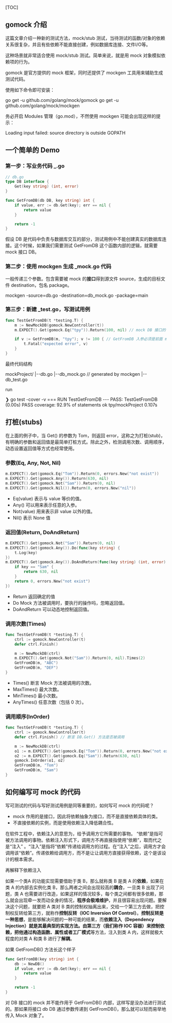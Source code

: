 [TOC]

## gomock 介绍

这篇文章介绍一种新的测试方法，mock/stub 测试，当待测试的函数/对象的依赖关系很复杂，并且有些依赖不能直接创建，例如数据库连接、文件I/O等。

这种场景就非常适合使用 mock/stub 测试。简单来说，就是用 mock 对象模拟依赖项的行为。

gomock 是官方提供的 mock 框架，同时还提供了 mockgen 工具用来辅助生成测试代码。

使用如下命令即可安装：

go get -u github.com/golang/mock/gomock
go get -u github.com/golang/mock/mockgen

务必开启 Modules 管理（go.mod），不然使用 mockgen 可能会出现这样的提示：

 Loading input failed: source directory is outside GOPATH

## 一个简单的 Demo

### 第一步：写业务代码 _.go

```go
// db.go
type DB interface {
	Get(key string) (int, error)
}

func GetFromDB(db DB, key string) int {
	if value, err := db.Get(key); err == nil {
		return value
	}

	return -1
}
```

假设 DB 是代码中负责与数据库交互的部分，测试用例中不能创建真实的数据库连接。这个时候，如果我们需要测试 GetFromDB 这个函数内部的逻辑，就需要 mock 接口 DB。

### 第二步：使用 mockgen 生成 _mock.go 代码

一般传递三个参数。包含需要被 mock 的**接口**得到源文件 source，生成的目标文件 destination，包名 package。

mockgen -source=db.go -destination=db_mock.go -package=main

### 第三步：新建 _test.go，写测试用例

```go
func TestGetFromDB(t *testing.T) {
	m := NewMockDB(gomock.NewController(t))
	m.EXPECT().Get(gomock.Eq("tpy")).Return(100, nil) // mock DB 接口的 Get 方法。当入参为 tpy，返回值为 100,nil

	if v := GetFromDB(m, "tpy"); v != 100 { // GetFromDB 入参必须是前面 mock 了的。传入其他的入参数会报错。
		t.Fatal("expected error", v)
	}
}
```

最终代码结构

mockProject/ |--db.go |--db_mock.go // generated by mockgen |--db_test.go

run

❯ go test -cover -v === RUN TestGetFromDB --- PASS: TestGetFromDB (0.00s) PASS coverage: 92.9% of statements ok tpy/mockProject 0.107s

## 打桩(stubs)

在上面的例子中，当 Get() 的参数为 Tom，则返回 error，这称之为打桩(stub)，有明确的参数和返回值是最简单打桩方式。除此之外，检测调用次数、调用顺序，动态设置返回值等方式也经常使用。

### 参数(Eq, Any, Not, Nil)

```go
m.EXPECT().Get(gomock.Eq("Tom")).Return(0, errors.New("not exist"))
m.EXPECT().Get(gomock.Any()).Return(630, nil)
m.EXPECT().Get(gomock.Not("Sam")).Return(0, nil) 
m.EXPECT().Get(gomock.Nil()).Return(0, errors.New("nil"))  
```

- Eq(value) 表示与 value 等价的值。
- Any() 可以用来表示任意的入参。
- Not(value) 用来表示非 value 以外的值。
- Nil() 表示 None 值

### 返回值(Return, DoAndReturn)

```go
m.EXPECT().Get(gomock.Not("Sam")).Return(0, nil)
m.EXPECT().Get(gomock.Any()).Do(func(key string) {
    t.Log(key)
})
m.EXPECT().Get(gomock.Any()).DoAndReturn(func(key string) (int, error) {
    if key == "Sam" {
        return 630, nil
    }
    return 0, errors.New("not exist")
})
```

- Return 返回确定的值
- Do Mock 方法被调用时，要执行的操作吗，忽略返回值。
- DoAndReturn 可以动态地控制返回值。

### 调用次数(Times)

```go
func TestGetFromDB(t *testing.T) {
	ctrl := gomock.NewController(t)
	defer ctrl.Finish()

	m := NewMockDB(ctrl)
	m.EXPECT().Get(gomock.Not("Sam")).Return(0, nil).Times(2)
	GetFromDB(m, "ABC")
	GetFromDB(m, "DEF")
}
```

- Times() 断言 Mock 方法被调用的次数。
- MaxTimes() 最大次数。
- MinTimes() 最小次数。
- AnyTimes() 任意次数（包括 0 次）。

### 调用顺序(InOrder)

```go
func TestGetFromDB(t *testing.T) {
	ctrl := gomock.NewController(t)
	defer ctrl.Finish() // 断言 DB.Get() 方法是否被调用

	m := NewMockDB(ctrl)
	o1 := m.EXPECT().Get(gomock.Eq("Tom")).Return(0, errors.New("not exist"))
	o2 := m.EXPECT().Get(gomock.Eq("Sam")).Return(630, nil)
	gomock.InOrder(o1, o2)
	GetFromDB(m, "Tom")
	GetFromDB(m, "Sam")
}
```

## 如何编写可 mock 的代码

写可测试的代码与写好测试用例是同等重要的，如何写可 mock 的代码呢？

- mock 作用的是接口，因此将依赖抽象为接口，而不是直接依赖具体的类。
- 不直接依赖的实例，而是使用依赖注入降低耦合性。

在软件工程中，依赖注入的意思为，给予调用方它所需要的事物。 “依赖”是指可被方法调用的事物。依赖注入形式下，调用方不再直接指使用“依赖”，取而代之是“注入” 。“注入”是指将“依赖”传递给调用方的过程。在“注入”之后，调用方才会调用该“依赖”。传递依赖给调用方，而不是让让调用方直接获得依赖，这个是该设计的根本需求。

再解释下依赖注入

如果一个类A 的功能实现需要借助于类 B，那么就称类 B 是类 A 的**依赖**，如果在类 A 的内部去实例化类 B，那么两者之间会出现较高的**耦合**，一旦类 B 出现了问题，类 A 也需要进行改造，如果这样的情况较多，每个类之间都有很多依赖，那么就会出现牵一发而动全身的情况，**程序会极难维护**，并且很容易出现问题。要解决这个问题，就要把 A 类对 B 类的控制权抽离出来，交给一个第三方去做，把控制权反转给第三方，就称作**控制反转（IOC Inversion Of Control）**。**控制反转是一种思想**，是能够解决问题的一种可能的结果，而**依赖注入（Dependency Injection）**就是其最典型的实现方法。由第三方（**我们称作 IOC 容器**）来控制依赖，把他通过**构造函数、属性或者工厂模式**等方法，注入到类 A 内，这样就极大程度的对类 A 和类 B 进行了**解耦**。

如果 GetFromDB() 方法长这个样子

```go
func GetFromDB(key string) int {
	db := NewDB()
	if value, err := db.Get(key); err == nil {
		return value
	}

	return -1
}
```

对 DB 接口的 mock 并不能作用于 GetFromDB() 内部，这样写是没办法进行测试的。那如果将接口 db DB 通过参数传递到 GetFromDB()，那么就可以轻而易举地传入 Mock 对象了。